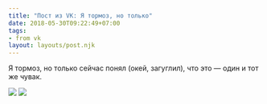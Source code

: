 ```yaml
---
title: "Пост из VK: Я тормоз, но только"
date: 2018-05-30T09:22:49+07:00
tags:
- from vk
layout: layouts/post.njk
---
```

Я тормоз, но только сейчас понял (окей, загуглил), что это — один и тот же чувак.

![](https://sun9-25.userapi.com/c845420/v845420493/66044/qlhec7RAGV0.jpg)
![](https://sun9-32.userapi.com/c845420/v845420493/6605f/oUGmXJJVUUs.jpg)